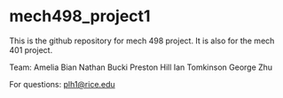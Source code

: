 # mech498_project1
This is the github repository for mech 498 project. It is also for the mech 401 project. 

Team:
Amelia Bian
Nathan Bucki
Preston Hill
Ian Tomkinson
George Zhu

For questions:
plh1@rice.edu
